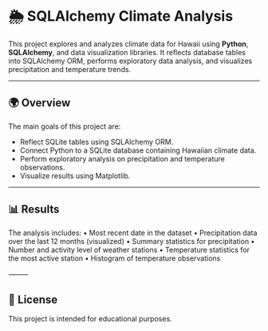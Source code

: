 # 🌦️ SQLAlchemy Climate Analysis

This project explores and analyzes climate data for Hawaii using **Python**, **SQLAlchemy**, and data visualization libraries. It reflects database tables into SQLAlchemy ORM, performs exploratory data analysis, and visualizes precipitation and temperature trends.

---

## 🌍 Overview

The main goals of this project are:

- Reflect SQLite tables using SQLAlchemy ORM.
- Connect Python to a SQLite database containing Hawaiian climate data.
- Perform exploratory analysis on precipitation and temperature observations.
- Visualize results using Matplotlib.

---
## 📊 Results

The analysis includes:
	•	Most recent date in the dataset
	•	Precipitation data over the last 12 months (visualized)
	•	Summary statistics for precipitation
	•	Number and activity level of weather stations
	•	Temperature statistics for the most active station
	•	Histogram of temperature observations

⸻

## 📄 License

This project is intended for educational purposes.
